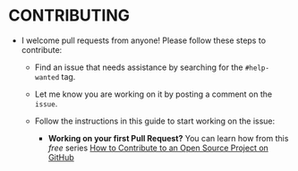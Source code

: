 # CONTRIBUTING

- I welcome pull requests from anyone! Please follow these steps to contribute:

  - Find an issue that needs assistance by searching for the `#help-wanted` tag.
  - Let me know you are working on it by posting a comment on the `issue`.
  - Follow the instructions in this guide to start working on the issue:

    - **Working on your first Pull Request?** You can learn how from this _free_ series [How to Contribute to an Open Source Project on GitHub](https://egghead.io/series/how-to-contribute-to-an-open-source-project-on-github)
